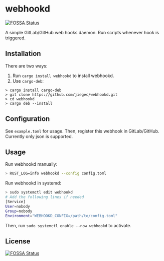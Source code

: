 # webhookd
[![FOSSA Status](https://app.fossa.io/api/projects/git%2Bgithub.com%2Fjiegec%2Fwebhookd.svg?type=shield)](https://app.fossa.io/projects/git%2Bgithub.com%2Fjiegec%2Fwebhookd?ref=badge_shield)


A simple GitLab/GitHub web hooks daemon. Run scripts whenever hook is triggered.

## Installation

There are two ways:
1. Run `cargo install webhookd` to install webhookd.
2. Use `cargo-deb`:

```
> cargo install cargo-deb
> git clone https://github.com/jiegec/webhookd.git
> cd webhookd
> cargo deb --install
```

## Configuration

See `example.toml` for usage. Then, register this webhook in GitLab/GitHub. Currently only json is supported.

## Usage

Run webhookd manually:

```bash
> RUST_LOG=info webhookd --config config.toml
```

Run webhookd in systemd:

```bash
> sudo systemctl edit webhookd
# Add the following lines if needed
[Service]
User=nobody
Group=nobody
Environment="WEBHOOKD_CONFIG=/path/to/config.toml"
```

Then, run `sudo systemctl enable --now webhookd` to activate.

## License
[![FOSSA Status](https://app.fossa.io/api/projects/git%2Bgithub.com%2Fjiegec%2Fwebhookd.svg?type=large)](https://app.fossa.io/projects/git%2Bgithub.com%2Fjiegec%2Fwebhookd?ref=badge_large)